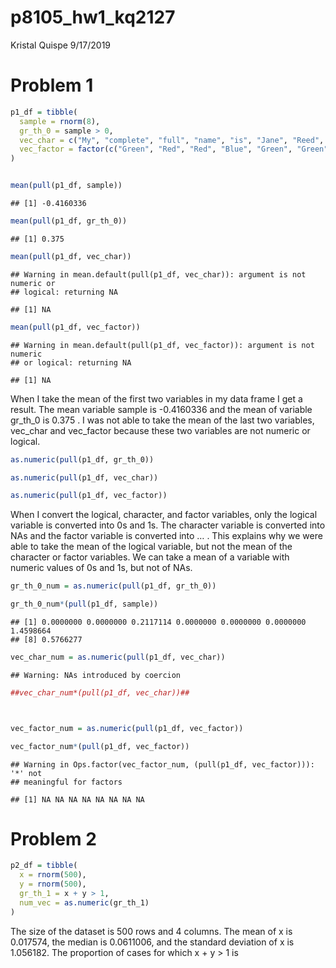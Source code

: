 p8105\_hw1\_kq2127
================
Kristal Quispe
9/17/2019

# Problem 1

``` r
p1_df = tibble(
  sample = rnorm(8),
  gr_th_0 = sample > 0, 
  vec_char = c("My", "complete", "full", "name", "is", "Jane", "Reed", "Doe"),
  vec_factor = factor(c("Green", "Red", "Red", "Blue", "Green", "Green", "Blue", "Blue"))
)


mean(pull(p1_df, sample))
```

    ## [1] -0.4160336

``` r
mean(pull(p1_df, gr_th_0))
```

    ## [1] 0.375

``` r
mean(pull(p1_df, vec_char))
```

    ## Warning in mean.default(pull(p1_df, vec_char)): argument is not numeric or
    ## logical: returning NA

    ## [1] NA

``` r
mean(pull(p1_df, vec_factor))
```

    ## Warning in mean.default(pull(p1_df, vec_factor)): argument is not numeric
    ## or logical: returning NA

    ## [1] NA

When I take the mean of the first two variables in my data frame I get a
result. The mean variable sample is -0.4160336 and the mean of variable
gr\_th\_0 is 0.375 . I was not able to take the mean of the last two
variables, vec\_char and vec\_factor because these two variables are not
numeric or logical.

``` r
as.numeric(pull(p1_df, gr_th_0))

as.numeric(pull(p1_df, vec_char))

as.numeric(pull(p1_df, vec_factor))
```

When I convert the logical, character, and factor variables, only the
logical variable is converted into 0s and 1s. The character variable is
converted into NAs and the factor variable is converted into … . This
explains why we were able to take the mean of the logical variable, but
not the mean of the character or factor variables. We can take a mean of
a variable with numeric values of 0s and 1s, but not of NAs.

``` r
gr_th_0_num = as.numeric(pull(p1_df, gr_th_0))

gr_th_0_num*(pull(p1_df, sample))
```

    ## [1] 0.0000000 0.0000000 0.2117114 0.0000000 0.0000000 0.0000000 1.4598664
    ## [8] 0.5766277

``` r
vec_char_num = as.numeric(pull(p1_df, vec_char))
```

    ## Warning: NAs introduced by coercion

``` r
##vec_char_num*(pull(p1_df, vec_char))##



vec_factor_num = as.numeric(pull(p1_df, vec_factor))

vec_factor_num*(pull(p1_df, vec_factor))
```

    ## Warning in Ops.factor(vec_factor_num, (pull(p1_df, vec_factor))): '*' not
    ## meaningful for factors

    ## [1] NA NA NA NA NA NA NA NA

# Problem 2

``` r
p2_df = tibble(
  x = rnorm(500),
  y = rnorm(500),
  gr_th_1 = x + y > 1,
  num_vec = as.numeric(gr_th_1)
)
```

The size of the dataset is 500 rows and 4 columns. The mean of x is
0.017574, the median is 0.0611006, and the standard deviation of x is
1.056182. The proportion of cases for which x + y \> 1 is
